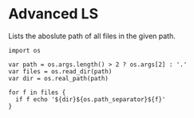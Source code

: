 # Advanced LS


Lists the aboslute path of all files in the given path.


```blade
import os

var path = os.args.length() > 2 ? os.args[2] : '.'
var files = os.read_dir(path)
var dir = os.real_path(path)

for f in files {
  if f echo '${dir}${os.path_separator}${f}'
}
```
